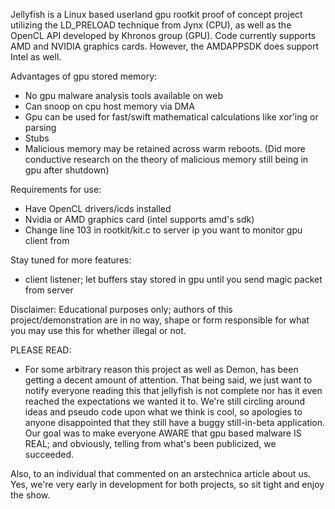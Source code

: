 Jellyfish is a Linux based userland gpu rootkit proof of concept project utilizing the LD_PRELOAD technique from Jynx (CPU), as
well as the OpenCL API developed by Khronos group (GPU). Code currently supports AMD and NVIDIA graphics cards. However, the
AMDAPPSDK does support Intel as well. 

Advantages of gpu stored memory:
- No gpu malware analysis tools available on web
- Can snoop on cpu host memory via DMA
- Gpu can be used for fast/swift mathematical calculations like xor'ing or parsing
- Stubs
- Malicious memory may be retained across warm reboots. (Did more conductive research on the theory of malicious memory still being in gpu after shutdown)

Requirements for use:
- Have OpenCL drivers/icds installed
- Nvidia or AMD graphics card (intel supports amd's sdk)
- Change line 103 in rootkit/kit.c to server ip you want to monitor gpu client from

Stay tuned for more features:
- client listener; let buffers stay stored in gpu until you send magic packet from server

Disclaimer:
Educational purposes only; authors of this project/demonstration are in no way, shape or form responsible for what you may use this
for whether illegal or not.

PLEASE READ:
- For some arbitrary reason this project as well as Demon, has been getting a decent amount of attention. That being said, we just
want to notify everyone reading this that jellyfish is not complete nor has it even reached the expectations we wanted it to.
We're still circling around ideas and pseudo code upon what we think is cool, so apologies to anyone disappointed that they still have
a buggy still-in-beta application. Our goal was to make everyone AWARE that gpu based malware IS REAL; and obviously, telling
from what's been publicized, we succeeded.

Also, to an individual that commented on an arstechnica article about us. Yes, we're very early in development for both projects,
so sit tight and enjoy the show.
